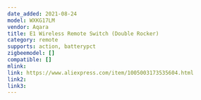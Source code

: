 ```yaml
---
date_added: 2021-08-24
model: WXKG17LM
vendor: Aqara
title: E1 Wireless Remote Switch (Double Rocker)
category: remote
supports: action, batterypct
zigbeemodel: []
compatible: []
mlink: 
link: https://www.aliexpress.com/item/1005003173535604.html
link2: 
link3: 
---
```

 
